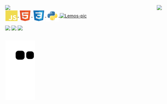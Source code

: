 <div align="center">
  <a href="https://github.com/lemostrash">
  <img align="left" src="https://github-readme-stats.vercel.app/api?username=lemostrash&show_icons=true&theme=material-palenight&include_all_commits=true&count_private=true"/>
  <img align="right" src="https://github-readme-stats.vercel.app/api/top-langs/?username=lemostrash&layout=compact&langs_count=7&theme=material-palenight"/>
</div>
  <div style="display: inline_block"></br>
  <img align="center" alt="Lemos-Js" height="35" width="40" src="https://raw.githubusercontent.com/devicons/devicon/master/icons/javascript/javascript-plain.svg">
  <img align="center" alt="Lemos-HTML" height="35" width="40" src="https://raw.githubusercontent.com/devicons/devicon/master/icons/html5/html5-original.svg">
  <img align="center" alt="Lemos-CSS" height="35" width="40" src="https://raw.githubusercontent.com/devicons/devicon/master/icons/css3/css3-original.svg">
  <img align="center" alt="Lemos-Python" height="35" width="40" src="https://raw.githubusercontent.com/devicons/devicon/master/icons/python/python-original.svg">
  <img align="center" alt="Lemos-pic" height="103" src="https://i.pinimg.com/originals/fe/61/dc/fe61dc2b7ef08a538b906eced7fa5cb5.gif">

</div>

<div> 

  <a href="https://instagram.com/lemostrash" target="_blank"><img src="https://img.shields.io/badge/-Instagram-%23E4405F?style=for-the-badge&logo=instagram&logoColor=white" target="_blank"></a>
  <a href = "mailto:lemoslammer@gmail.com"><img src="https://img.shields.io/badge/-Gmail-%23333?style=for-the-badge&logo=gmail&logoColor=white" target="_blank"></a>
  <a href="https://www.linkedin.com/in/andr%C3%A9-de-lemos-5272b115b/" target="_blank"><img src="https://img.shields.io/badge/-LinkedIn-%230077B5?style=for-the-badge&logo=linkedin&logoColor=white" target="_blank"></a> 
 
</div>
  
  ##

![Snake animation](https://github.com/lemostrash/lemostrash/blob/output/github-contribution-grid-snake.svg)
   
